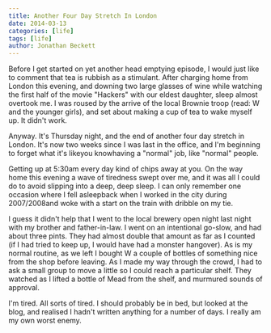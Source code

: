 ```yaml
---
title: Another Four Day Stretch In London
date: 2014-03-13
categories: [life]
tags: [life]
author: Jonathan Beckett
---
```


Before I get started on yet another head emptying episode, I would just like to comment that tea is rubbish as a stimulant. After charging home from London this evening, and downing two large glasses of wine while watching the first half of the movie "Hackers" with our eldest daughter, sleep almost overtook me. I was roused by the arrive of the local Brownie troop (read: W and the younger girls), and set about making a cup of tea to wake myself up. It didn't work.

Anyway. It's Thursday night, and the end of another four day stretch in London. It's now two weeks since I was last in the office, and I'm beginning to forget what it's likeyou knowhaving a "normal" job, like "normal" people.

Getting up at 5:30am every day kind of chips away at you. On the way home this evening a wave of tiredness swept over me, and it was all I could do to avoid slipping into a deep, deep sleep. I can only remember one occasion where I fell asleepback when I worked in the city during 2007/2008and woke with a start on the train with dribble on my tie.

I guess it didn't help that I went to the local brewery open night last night with my brother and father-in-law. I went on an intentional go-slow, and had about three pints. They had almost double that amount as far as I counted (if I had tried to keep up, I would have had a monster hangover). As is my normal routine, as we left I bought W a couple of bottles of something nice from the shop before leaving. As I made my way through the crowd, I had to ask a small group to move a little so I could reach a particular shelf. They watched as I lifted a bottle of Mead from the shelf, and murmured sounds of approval.

I'm tired. All sorts of tired. I should probably be in bed, but looked at the blog, and realised I hadn't written anything for a number of days. I really am my own worst enemy.